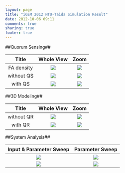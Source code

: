 ```yaml
---
layout: page
title: "iGEM 2012 NTU-Taida Simulation Result"
date: 2012-10-06 09:11
comments: true
sharing: true
footer: true
---
```


##Quorum Sensing##

Title | Whole View | Zoom     |
:------:|:------------:|:----------:|
FA density|![](/igem/gif/QR-FA-a.gif)|![](/igem/gif/QR-FA-b.gif)
without QS|![](/igem/gif/QR-noQR-a.gif)|![](/igem/gif/QR-noQR-b.gif) 
with QS|![](/igem/gif/QR-enableQR-a.gif)|![](/igem/gif/QR-enableQR-b.gif)

##3D Modeling##

Title | Whole View | Zoom     |
:------:|:------------:|:----------:|
without QR|![](/igem/gif/3D-noQR-a.gif)|![](/igem/gif/3D-noQR-b.gif)
with QR|![](/igem/gif/3D-QR-a.gif)|![](/igem/gif/3D-QR-b.gif)

##System Analysis##

Input & Parameter Sweep | Parameter Sweep |
:------------:|:----------:|
![](/igem/gif/SA-1-a.png)|![](/igem/gif/SA-1-b.png)
![](/igem/gif/SA-2-a.png)|![](/igem/gif/SA-2-b.png)